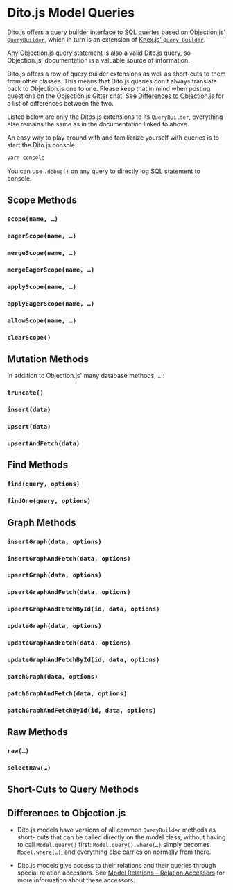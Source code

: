 # Dito.js Model Queries

Dito.js offers a query builder interface to SQL queries based on
[Objection.js' `QueryBuilder`](http://vincit.github.io/objection.js/#querybuilder),
which in turn is an extension of
[Knex.js' `Query Builder`](http://knexjs.org/#Builder).

Any Objection.js query statement is also a valid Dito.js query, so Objection.js'
documentation is a valuable source of information.

Dito.js offers a row of query builder extensions as well as short-cuts to them
from other classes. This means that Dito.js queries don't always translate back
to Objection.js one to one. Please keep that in mind when posting questions on
the Objection.js Gitter chat. See
[Differences to Objection.js](#differences-to-objectionjs) for a list of
differences between the two.

Listed below are only the Ditos.js extensions to its `QueryBuilder`, everything
else remains the same as in the documentation linked to above.

An easy way to play around with and familiarize yourself with queries is to
start the Dito.js console:

```sh
yarn console
```

You can use `.debug()` on any query to directly log SQL statement to console.

## Scope Methods

### `scope(name, …)`
### `eagerScope(name, …)`
### `mergeScope(name, …)`
### `mergeEagerScope(name, …)`
### `applyScope(name, …)`
### `applyEagerScope(name, …)`
### `allowScope(name, …)`
### `clearScope()`

## Mutation Methods

In addition to Objection.js' many database methods, ...:

### `truncate()`
### `insert(data)`
### `upsert(data)`
### `upsertAndFetch(data)`

## Find Methods

### `find(query, options)`
### `findOne(query, options)`

## Graph Methods

### `insertGraph(data, options)`
### `insertGraphAndFetch(data, options)`
### `upsertGraph(data, options)`
### `upsertGraphAndFetch(data, options)`
### `upsertGraphAndFetchById(id, data, options)`
### `updateGraph(data, options)`
### `updateGraphAndFetch(data, options)`
### `updateGraphAndFetchById(id, data, options)`
### `patchGraph(data, options)`
### `patchGraphAndFetch(data, options)`
### `patchGraphAndFetchById(id, data, options)`

## Raw Methods

### `raw(…)`
### `selectRaw(…)`

## Short-Cuts to Query Methods

## Differences to Objection.js

- Dito.js models have versions of all common `QueryBuilder` methods as short-
  cuts that can be called directly on the model class, without having to call
  `Model.query()` first: `Model.query().where(…)` simply becomes
  `Model.where(…)`, and everything else carries on normally from there.

- Dito.js models give access to their relations and their queries through
  special relation accessors. See
  [Model Relations – Relation Accessors](./model-relations#relation-accessors)
  for more information about these accessors.
